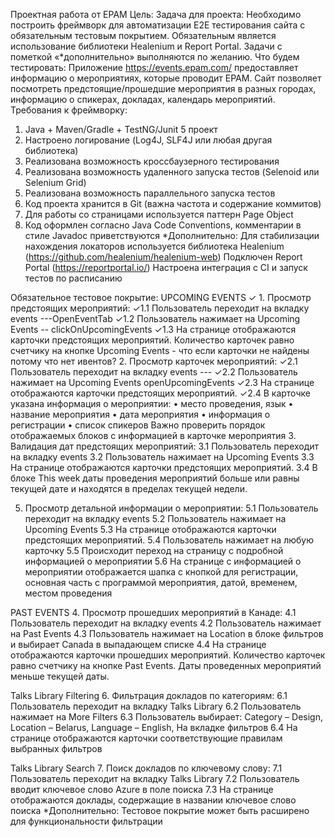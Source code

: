 Проектная работа от EPAM
Цель: Задача для проекта: Необходимо построить фреймворк для автоматизации Е2Е тестирования сайта с обязательным тестовым покрытием. Обязательным является использование библиотеки Healenium и Report Portal. Задачи с пометкой «*дополнительно» выполняются по желанию.
Что будем тестировать: Приложение https://events.epam.com/ предоставляет информацию о мероприятиях, которые проводит EPAM. Сайт позволяет посмотреть предстоящие/прошедшие мероприятия в разных городах, информацию о спикерах, докладах, календарь мероприятий.
Требования к фреймворку:
1. Java + Maven/Gradle + TestNG/Junit 5 проект
2. Настроено логирование (Log4J, SLF4J или любая другая библиотека)
3. Реализована возможность кроссбаузерного тестирования
4. Реализована возможность удаленного запуска тестов (Selenoid или Selenium Grid)
5. Реализована возможность параллельного запуска тестов
6. Код проекта хранится в Git (важна частота и содержание коммитов)
7. Для работы со страницами используется паттерн Page Object
8. Код оформлен согласно Java Code Conventions, комментарии в стиле Javadoc приветствуются
*Дополнительно:
Для стабилизации нахождения локаторов используется библиотека Healenium (https://github.com/healenium/healenium-web)
Подключен Report Portal (https://reportportal.io/)
Настроена интеграция с CI и запуск тестов по расписанию

Обязательное тестовое покрытие:
UPCOMING EVENTS
✓ 1. Просмотр предстоящих мероприятий:
    ✓1.1 Пользователь переходит на вкладку events ---OpenEventTab
    ✓1.2 Пользователь нажимает на Upcoming Events -- clickOnUpcomingEvents
    ✓1.3 На странице отображаются карточки предстоящих мероприятий. Количество карточек равно счетчику на кнопке Upcoming Events
           - что если карточки не найдены потому что нет ивентов?
2. Просмотр карточек мероприятий:
    ✓2.1 Пользователь переходит на вкладку events ---
    ✓2.2 Пользователь нажимает на Upcoming Events openUpcomingEvents
    ✓2.3 На странице отображаются карточки предстоящих мероприятий.
    ✓2.4 В карточке указана информация о мероприятии:
        • место проведения, язык
        • название мероприятия
        • дата мероприятия
        • информация о регистрации
        • список спикеров
        Важно проверить порядок отображаемых блоков с информацией в карточке мероприятия
3. Валидация дат предстоящих мероприятий:
    3.1 Пользователь переходит на вкладку events
    3.2 Пользователь нажимает на Upcoming Events
    3.3 На странице отображаются карточки предстоящих мероприятий.
    3.4 В блоке This week даты проведения мероприятий больше или равны текущей дате и находятся в пределах текущей недели.

5. Просмотр детальной информации о мероприятии:
    5.1 Пользователь переходит на вкладку events
    5.2 Пользователь нажимает на Upcoming Events
    5.3 На странице отображаются карточки предстоящих мероприятий.
    5.4 Пользователь нажимает на любую карточку
    5.5 Происходит переход на страницу с подробной информацией о мероприятии
    5.6 На странице с информацией о мероприятии отображается шапка с кнопкой для регистрации, основная часть с программой мероприятия, датой, временем, местом проведения

PAST EVENTS
4. Просмотр прошедших мероприятий в Канаде:
    4.1 Пользователь переходит на вкладку events
    4.2 Пользователь нажимает на Past Events
    4.3 Пользователь нажимает на Location в блоке фильтров и выбирает Canada в выпадающем списке
    4.4 На странице отображаются карточки прошедших мероприятий. Количество карточек равно счетчику на кнопке Past Events. Даты проведенных мероприятий меньше текущей даты.

Talks Library Filtering
6. Фильтрация докладов по категориям:
    6.1 Пользователь переходит на вкладку Talks Library
    6.2 Пользователь нажимает на More Filters
    6.3 Пользователь выбирает: Category – Design, Location – Belarus, Language – English, На вкладке фильтров
    6.4 На странице отображаются карточки соответствующие правилам выбранных фильтров

Talks Library Search
7. Поиск докладов по ключевому слову:
    7.1 Пользователь переходит на вкладку Talks Library
    7.2 Пользователь вводит ключевое слово Azure в поле поиска
    7.3 На странице отображаются доклады, содержащие в названии ключевое слово поиска
*Дополнительно: Тестовое покрытие может быть расширено для функциональности фильтрации